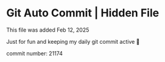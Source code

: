 # Git Auto Commit | Hidden File

This file was added Feb 12, 2025

Just for fun and keeping my daily git commit active 🤪

commit number: 21174
